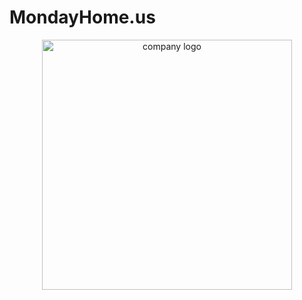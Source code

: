 # MondayHome.us

<center>
  <a href="https://mondayhome.us">
    <img src="https://i.imgur.com/TBvEsZm.png" height="400px" alt="company logo"/>
  </a>
</center>
